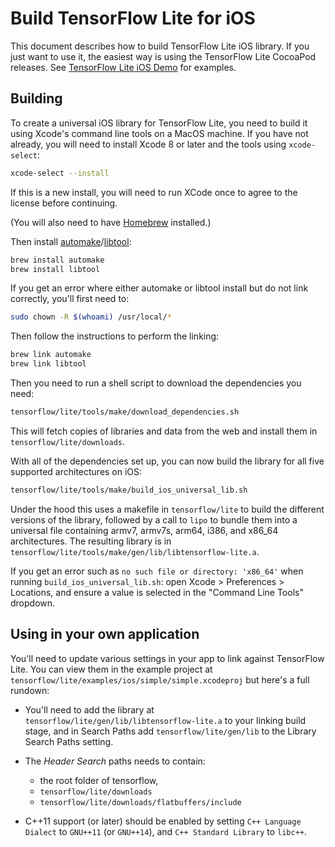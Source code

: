 
# Build TensorFlow Lite for iOS

This document describes how to build TensorFlow Lite iOS library. If you just
want to use it, the easiest way is using the TensorFlow Lite CocoaPod releases.
See [TensorFlow Lite iOS Demo](demo_ios.md) for examples.


## Building

To create a universal iOS library for TensorFlow Lite, you need to build it
using Xcode's command line tools on a MacOS machine. If you have not already,
you will need to install Xcode 8 or later and the tools using `xcode-select`:

```bash
xcode-select --install
```

If this is a new install, you will need to run XCode once to agree to the
license before continuing.

(You will also need to have [Homebrew](http://brew.sh/) installed.)

Then install
[automake](https://en.wikipedia.org/wiki/Automake)/[libtool](https://en.wikipedia.org/wiki/GNU_Libtool):

```bash
brew install automake
brew install libtool
```
If you get an error where either automake or libtool install but do not link correctly, you'll first need to:
```bash
sudo chown -R $(whoami) /usr/local/*
```
Then follow the instructions to perform the linking:
```bash
brew link automake
brew link libtool
```

Then you need to run a shell script to download the dependencies you need:

```bash
tensorflow/lite/tools/make/download_dependencies.sh
```

This will fetch copies of libraries and data from the web and install them in
`tensorflow/lite/downloads`.

With all of the dependencies set up, you can now build the library for all five
supported architectures on iOS:

```bash
tensorflow/lite/tools/make/build_ios_universal_lib.sh
```

Under the hood this uses a makefile in `tensorflow/lite` to build the
different versions of the library, followed by a call to `lipo` to bundle them
into a universal file containing armv7, armv7s, arm64, i386, and x86_64
architectures. The resulting library is in
`tensorflow/lite/tools/make/gen/lib/libtensorflow-lite.a`.

If you get an error such as `no such file or directory: 'x86_64'` when running 
`build_ios_universal_lib.sh`: open Xcode > Preferences > Locations, and ensure 
a value is selected in the "Command Line Tools" dropdown.

## Using in your own application

You'll need to update various settings in your app to link against TensorFlow
Lite. You can view them in the example project at
`tensorflow/lite/examples/ios/simple/simple.xcodeproj` but here's a full
rundown:

-   You'll need to add the library at
    `tensorflow/lite/gen/lib/libtensorflow-lite.a` to your linking build
    stage, and in Search Paths add `tensorflow/lite/gen/lib` to the
    Library Search Paths setting.

-   The _Header Search_ paths needs to contain:

    -   the root folder of tensorflow,
    -   `tensorflow/lite/downloads`
    -   `tensorflow/lite/downloads/flatbuffers/include`

-   C++11 support (or later) should be enabled by setting `C++ Language Dialect`
    to `GNU++11` (or `GNU++14`), and `C++ Standard Library` to `libc++`.

